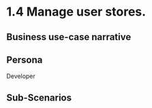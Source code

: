 # 1.4 Manage user stores. 

## Business use-case narrative


## Persona
Developer

## Sub-Scenarios

